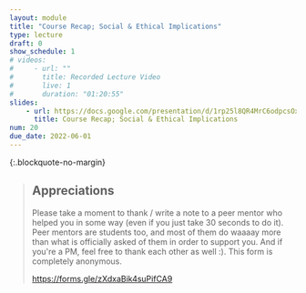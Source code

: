 ```yaml
---
layout: module
title: "Course Recap; Social & Ethical Implications"
type: lecture
draft: 0
show_schedule: 1
# videos:
#     - url: ""
#       title: Recorded Lecture Video
#       live: 1
#       duration: "01:20:55"
slides:
    - url: https://docs.google.com/presentation/d/1rp25l8QR4MrC6odpcsOxn4klKEQmuOSygdfykaGXNKY/edit?usp=sharing
      title: Course Recap; Social & Ethical Implications
num: 20
due_date: 2022-06-01
---
```


{:.blockquote-no-margin}
> ## Appreciations
> Please take a moment to thank  / write a note to a peer mentor who helped you in some way (even if you just take 30 seconds to do it). Peer mentors are students too, and most of them do waaaay more than what is officially asked of them in order to support you. And if you're a PM, feel free to thank each other as well :).
This form is completely anonymous.
> 
> <a href="https://forms.gle/zXdxaBik4suPifCA9" target="_blank">https://forms.gle/zXdxaBik4suPifCA9</a>

